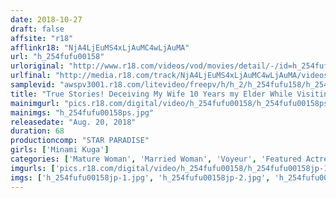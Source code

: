 ```yaml
---
date: 2018-10-27
draft: false
affsite: "r18"
afflinkr18: "NjA4LjEuMS4xLjAuMC4wLjAuMA"
url: "h_254fufu00158"
urloriginal: "http://www.r18.com/videos/vod/movies/detail/-/id=h_254fufu00158"
urlfinal: "http://media.r18.com/track/NjA4LjEuMS4xLjAuMC4wLjAuMA/videos/vod/movies/detail/-/id=h_254fufu00158"
samplevid: "awspv3001.r18.com/litevideo/freepv/h/h_2/h_254fufu158/h_254fufu158_dmb_w.mp4"
title: "True Stories! Deceiving My Wife 10 Years my Elder While Visiting Our Sick Friend to Get Some Time Alone with Her... Nami Kugami"
mainimgurl: "pics.r18.com/digital/video/h_254fufu00158/h_254fufu00158ps.jpg"
mainimgs: "h_254fufu00158ps.jpg"
releasedate: "Aug. 20, 2018"
duration: 68
productioncomp: "STAR PARADISE"
girls: ['Minami Kuga']
categories: ['Mature Woman', 'Married Woman', 'Voyeur', 'Featured Actress', 'Cheating Wife', 'Hi-Def']
imgurls: ['pics.r18.com/digital/video/h_254fufu00158/h_254fufu00158jp-1.jpg', 'pics.r18.com/digital/video/h_254fufu00158/h_254fufu00158jp-2.jpg', 'pics.r18.com/digital/video/h_254fufu00158/h_254fufu00158jp-3.jpg', 'pics.r18.com/digital/video/h_254fufu00158/h_254fufu00158jp-4.jpg', 'pics.r18.com/digital/video/h_254fufu00158/h_254fufu00158jp-5.jpg', 'pics.r18.com/digital/video/h_254fufu00158/h_254fufu00158jp-6.jpg', 'pics.r18.com/digital/video/h_254fufu00158/h_254fufu00158jp-7.jpg', 'pics.r18.com/digital/video/h_254fufu00158/h_254fufu00158jp-8.jpg', 'pics.r18.com/digital/video/h_254fufu00158/h_254fufu00158jp-9.jpg', 'pics.r18.com/digital/video/h_254fufu00158/h_254fufu00158jp-10.jpg', 'pics.r18.com/digital/video/h_254fufu00158/h_254fufu00158jp-11.jpg', 'pics.r18.com/digital/video/h_254fufu00158/h_254fufu00158jp-12.jpg', 'pics.r18.com/digital/video/h_254fufu00158/h_254fufu00158jp-13.jpg', 'pics.r18.com/digital/video/h_254fufu00158/h_254fufu00158jp-14.jpg', 'pics.r18.com/digital/video/h_254fufu00158/h_254fufu00158jp-15.jpg', 'pics.r18.com/digital/video/h_254fufu00158/h_254fufu00158jp-16.jpg', 'pics.r18.com/digital/video/h_254fufu00158/h_254fufu00158jp-17.jpg', 'pics.r18.com/digital/video/h_254fufu00158/h_254fufu00158jp-18.jpg', 'pics.r18.com/digital/video/h_254fufu00158/h_254fufu00158jp-19.jpg', 'pics.r18.com/digital/video/h_254fufu00158/h_254fufu00158jp-20.jpg']
imgs: ['h_254fufu00158jp-1.jpg', 'h_254fufu00158jp-2.jpg', 'h_254fufu00158jp-3.jpg', 'h_254fufu00158jp-4.jpg', 'h_254fufu00158jp-5.jpg', 'h_254fufu00158jp-6.jpg', 'h_254fufu00158jp-7.jpg', 'h_254fufu00158jp-8.jpg', 'h_254fufu00158jp-9.jpg', 'h_254fufu00158jp-10.jpg', 'h_254fufu00158jp-11.jpg', 'h_254fufu00158jp-12.jpg', 'h_254fufu00158jp-13.jpg', 'h_254fufu00158jp-14.jpg', 'h_254fufu00158jp-15.jpg', 'h_254fufu00158jp-16.jpg', 'h_254fufu00158jp-17.jpg', 'h_254fufu00158jp-18.jpg', 'h_254fufu00158jp-19.jpg', 'h_254fufu00158jp-20.jpg']
---
```

